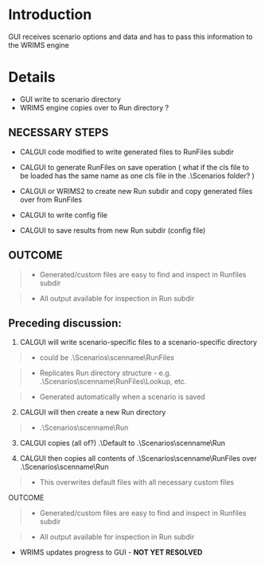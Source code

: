 # Introduction #

GUI receives scenario options and data and has to pass this information to the WRIMS engine

# Details #

  * GUI write to scenario directory
  * WRIMS engine copies over to Run directory ?

## NECESSARY STEPS ##

  * CALGUI code modified to write generated files to RunFiles subdir

  * CALGUI to generate RunFiles on save operation ( what if the cls file to be loaded has the same name as one cls file in the .\Scenarios folder? )

  * CALGUI or WRIMS2 to create new Run subdir and copy generated files over from RunFiles

  * CALGUI to write config file

  * CALGUI to save results from new Run subdir (config file)

## OUTCOME ##

> - Generated/custom files are easy to find and inspect in Runfiles subdir

> - All output available for inspection in Run subdir



## Preceding discussion: ##

1. CALGUI will write scenario-specific files to a scenario-specific directory

> - could be .\Scenarios\scenname\RunFiles

> - Replicates Run directory structure - e.g. .\Scenarios\scenname\RunFiles\Lookup, etc.

> - Generated automatically when a scenario is saved


2. CALGUI will then create a new Run directory

> - .\Scenarios\scenname\Run


3. CALGUI copies (all of?) .\Default to .\Scenarios\scenname\Run



4. CALGUI then copies all contents of .\Scenarios\scenname\RunFiles over .\Scenarios\scenname\Run

> - This overwrites default files with all necessary custom files


OUTCOME

> - Generated/custom files are easy to find and inspect in Runfiles subdir

> - All output available for inspection in Run subdir






  * WRIMS updates progress to GUI - **NOT YET RESOLVED**